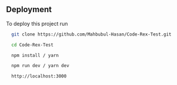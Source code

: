 ## Deployment

To deploy this project run

```bash
  git clone https://github.com/Mahbubul-Hasan/Code-Rex-Test.git
```

```bash
  cd Code-Rex-Test
```

```bash
  npm install / yarn
```

```bash
  npm run dev / yarn dev
```

```bash
  http://localhost:3000
```
